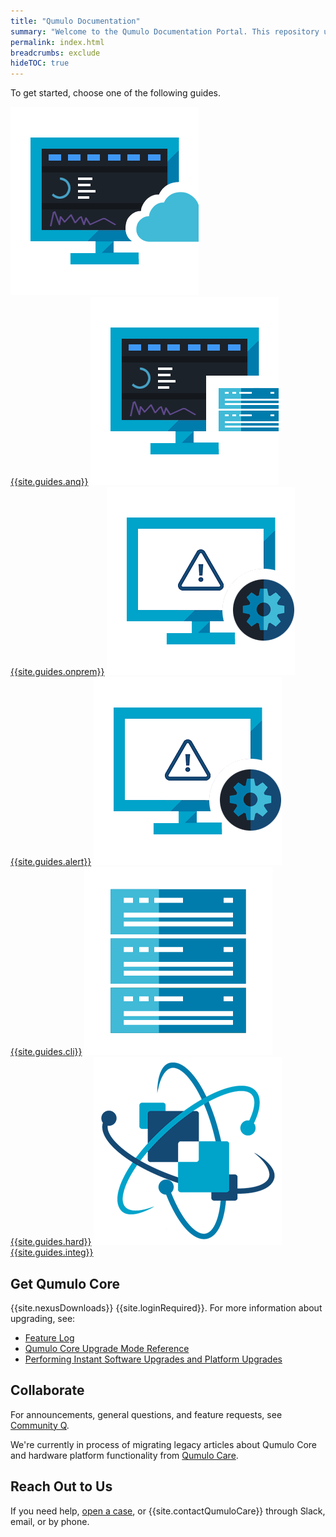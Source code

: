 ```yaml
---
title: "Qumulo Documentation"
summary: "Welcome to the Qumulo Documentation Portal. This repository uses <a href='https://www.writethedocs.org/guide/docs-as-code/'>docs-as-code principles</a> to provide guidance about working with Qumulo."
permalink: index.html
breadcrumbs: exclude
hideTOC: true
---
```


To get started, choose one of the following guides.



<div class="landing-page-buttons">
  <span class="guide-button">
    <a class="multilink" href="azure-administrator-guide/">
      <picture>
        <source type="image/webp" srcset="images/azure-native-qumulo-administrator-guide.webp">
        <source type="image/png" srcset="images/azure-native-qumulo-administrator-guide.png">
        <img src="images/azure-native-qumulo-administrator-guide.png" alt="An image of a computer screen with a stylized Qumulo Core interface behind an image of a cloud, symbolizing cloud deployments" class="landing-page-icon" width="301" height="301">
      </picture><br>{{site.guides.anq}}</a>
  </span>

  <span class="guide-button">
    <a class="multilink" href="administrator-guide/">
      <picture>
        <source type="image/webp" srcset="images/on-premises-administrator-guide.webp">
        <source type="image/png" srcset="images/on-premises-administrator-guide.png">
        <img src="images/on-premises-administrator-guide.png" alt="An image of a computer screen with a stylized Qumulo Core interface behind an image of a server blade, symbolizing administering on-premises hardware" class="landing-page-icon" width="301" height="301">
      </picture><br>{{site.guides.onprem}}</a>
  </span>

  <span class="guide-button">
    <a class="multilink" href="qumulo-alerts-guide/">
      <picture>
        <source type="image/webp" srcset="images/qumulo-alerts-guide.webp">
        <source type="image/png" srcset="images/qumulo-alerts-guide.png">
        <img src="images/qumulo-alerts-guide.png" alt="An image of a computer screen showing a warning triangle behind a stylized image of a cog wheel, symbolizing administering Qumulo Alerts instances" class="landing-page-icon" width="301" height="301">
      </picture><br>{{site.guides.alert}}</a>
  </span>

  <span class="guide-button">
    <a class="multilink" href="qq-cli-command-guide/">
      <picture>
        <source type="image/webp" srcset="images/qumulo-qq-cli-command-guide.webp">
        <source type="image/png" srcset="images/qumulo-qq-cli-command-guide.png">
        <img src="images/qumulo-alerts-guide.png" alt="An image of a computer screen showing a terminal window with a Qumulo qq CLI command" class="landing-page-icon" width="301" height="301">
      </picture><br>{{site.guides.cli}}</a>
  </span>

  <span class="guide-button">
    <a class="multilink" href="hardware-guide/">
      <picture>
        <source type="image/webp" srcset="images/hardware-guide.webp" width="301" height="301">
        <source type="image/png" srcset="images/hardware-guide.png" width="301" height="301">
        <img src="images/hardware-guide.png" alt="A stylized image of a server rack, symbolizing installing, configuring, and maintaining hardware" class="landing-page-icon" width="301" height="301">
      </picture><br>{{site.guides.hard}}</a>
  </span>

  <span class="guide-button">
    <a class="multilink" href="integration-guide/">
      <picture>
        <source type="image/webp" srcset="images/qumulo-integration-guide.webp">
        <source type="image/png" srcset="images/qumulo-integration-guide.png">
        <img src="images/qumulo-integration-guide.png" alt="A stylized image of two entities combining together with three items orbiting them, symbolizing integration" class="landing-page-icon" width="301" height="301">
      </picture><br>{{site.guides.integ}}</a>
  </span>
</div>

## Get Qumulo Core
{{site.nexusDownloads}} {{site.loginRequired}}. For more information about upgrading, see:

* [Feature Log](/administrator-guide/upgrading-qumulo-core/feature-log.html)
* [Qumulo Core Upgrade Mode Reference](/administrator-guide/upgrading-qumulo-core/mode-reference.html)
* [Performing Instant Software Upgrades and Platform Upgrades](/administrator-guide/upgrading-qumulo-core/instant-software-platform.html)

## Collaborate
For announcements, general questions, and feature requests, see [Community Q](https://care.qumulo.com/hc/en-us/community/topics).

We're currently in process of migrating legacy articles about Qumulo Core and hardware platform functionality from [Qumulo Care](https://care.qumulo.com/hc/en-us).

## Reach Out to Us
If you need help, [open a case](https://care.qumulo.com/hc/en-us/requests/new), or {{site.contactQumuloCare}} through Slack, email, or by phone.
